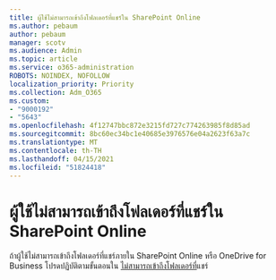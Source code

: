 ```yaml
---
title: ผู้ใช้ไม่สามารถเข้าถึงโฟลเดอร์ที่แชร์ใน SharePoint Online
ms.author: pebaum
author: pebaum
manager: scotv
ms.audience: Admin
ms.topic: article
ms.service: o365-administration
ROBOTS: NOINDEX, NOFOLLOW
localization_priority: Priority
ms.collection: Adm_O365
ms.custom:
- "9000192"
- "5643"
ms.openlocfilehash: 4f12747bbc872e3215fd727c774263985f8d85ad
ms.sourcegitcommit: 8bc60ec34bc1e40685e3976576e04a2623f63a7c
ms.translationtype: MT
ms.contentlocale: th-TH
ms.lasthandoff: 04/15/2021
ms.locfileid: "51824418"
---
```

# <a name="users-cant-access-a-shared-folder-in-sharepoint-online"></a>ผู้ใช้ไม่สามารถเข้าถึงโฟลเดอร์ที่แชร์ใน SharePoint Online

ถ้าผู้ใช้ไม่สามารถเข้าถึงโฟลเดอร์ที่แชร์ภายใน SharePoint Online หรือ OneDrive for Business โปรดปฏิบัติตามขั้นตอนใน [ไม่สามารถเข้าถึงโฟลเดอร์ที่](https://docs.microsoft.com/sharepoint/troubleshoot/sharing-and-permissions/cannot-access-shared-folder)แชร์
